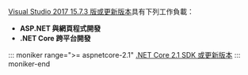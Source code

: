 [Visual Studio 2017 15.7.3 版或更新版本](https://www.microsoft.com/net/download/windows)具有下列工作負載：

* **ASP.NET 與網頁程式開發**
* **.NET Core 跨平台開發**

::: moniker range=">= aspnetcore-2.1"
[.NET Core 2.1 SDK 或更新版本](https://www.microsoft.com/net/download/windows)
::: moniker-end
